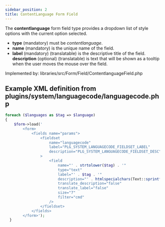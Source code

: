 ```yaml
---
sidebar_position: 2
title: ContentLanguage Form Field
---
```



The **contentlanguage** form field type provides a dropdown list of style options with the current option selected.

- **type** (mandatory) must be *contentlanguage*.
- **name** (mandatory) is the unique name of the field.
- **label** (mandatory) (translatable) is the descriptive title of the
  field.
  **description** (optional) (translatable) is text that will be shown
  as a tooltip when the user moves the mouse over the field.

Implemented by: libraries/src/Form/Field/ContentlanguageField.php

## Example XML definition from plugins/system/languagecode/languagecode.php

```php
foreach ($languages as $tag => $language) 
{
    $form->load('
        <form>
            <fields name="params">
                <fieldset
                    name="languagecode"
                    label="PLG_SYSTEM_LANGUAGECODE_FIELDSET_LABEL"
                    description="PLG_SYSTEM_LANGUAGECODE_FIELDSET_DESC"
                >
                    <field
                        name="' . strtolower($tag) . '"
                        type="text"
                        label="' . $tag . '"
                        description="' . htmlspecialchars(Text::sprintf('PLG_SYSTEM_LANGUAGECODE_FIELD_DESC', $language['name']), ENT_COMPAT, 'UTF-8') . '"
                        translate_description="false"
                        translate_label="false"
                        size="7"
                        filter="cmd"
                    />
                </fieldset>
            </fields>
        </form>');
  }

```
